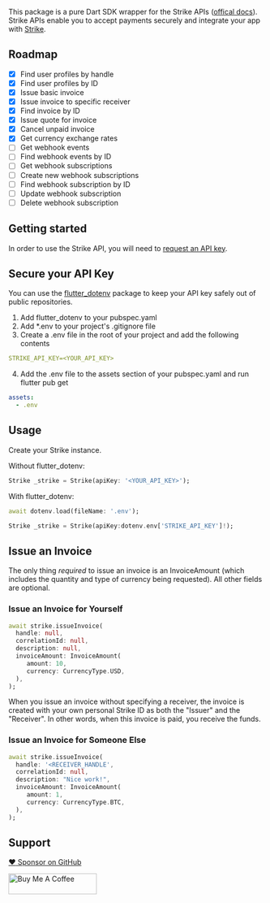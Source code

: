 <!-- 
This README describes the package. If you publish this package to pub.dev,
this README's contents appear on the landing page for your package.

For information about how to write a good package README, see the guide for
[writing package pages](https://dart.dev/guides/libraries/writing-package-pages). 

For general information about developing packages, see the Dart guide for
[creating packages](https://dart.dev/guides/libraries/create-library-packages)
and the Flutter guide for
[developing packages and plugins](https://flutter.dev/developing-packages). 
-->

This package is a pure Dart SDK wrapper for the Strike APIs ([offical docs](https://docs.strike.me/)).
Strike APIs enable you to accept payments securely and integrate your app with [Strike](https://strike.me/en/).

## Roadmap

- [x] Find user profiles by handle
- [x] Find user profiles by ID
- [x] Issue basic invoice 
- [x] Issue invoice to specific receiver
- [x] Find invoice by ID
- [x] Issue quote for invoice
- [x] Cancel unpaid invoice
- [x] Get currency exchange rates
- [ ] Get webhook events
- [ ] Find webhook events by ID
- [ ] Get webhook subscriptions
- [ ] Create new webhook subscriptions
- [ ] Find webhook subscription by ID
- [ ] Update webhook subscription
- [ ] Delete webhook subscription

## Getting started

In order to use the Strike API, you will need to [request an API key](https://developer.strike.me/en/).

## Secure your API Key
You can use the [flutter_dotenv](https://pub.dev/packages/flutter_dotenv "flutter_dotenv") package to keep your API key safely out of public repositories.
1. Add flutter_dotenv to your pubspec.yaml
2. Add \*.env to your project's .gitignore file
3. Create a .env file in the root of your project and add the following contents
```yaml
STRIKE_API_KEY=<YOUR_API_KEY>
```
4. Add the .env file to the assets section of your pubspec.yaml and run flutter pub get
```yaml
assets:
  - .env
```
## Usage
Create your Strike instance.

Without flutter_dotenv:

```dart
Strike _strike = Strike(apiKey: '<YOUR_API_KEY>');
```
With flutter_dotenv:

```dart
await dotenv.load(fileName: '.env');

Strike _strike = Strike(apiKey:dotenv.env['STRIKE_API_KEY']!);
```

## Issue an Invoice
The only thing *required* to issue an invoice is an InvoiceAmount (which includes the quantity and type of currency being requested). All other fields are optional.

### Issue an Invoice for Yourself
```dart
await strike.issueInvoice(
  handle: null,
  correlationId: null,
  description: null,
  invoiceAmount: InvoiceAmount(
     amount: 10,
     currency: CurrencyType.USD,
  ),
);
```
When you issue an invoice without specifying a receiver, the invoice is created with your own personal Strike ID as both the "Issuer" and the "Receiver". In other words, when this invoice is paid, you receive the funds.

### Issue an Invoice for Someone Else
```dart
await strike.issueInvoice(
  handle: '<RECEIVER_HANDLE',
  correlationId: null,
  description: "Nice work!",
  invoiceAmount: InvoiceAmount(
     amount: 1,
     currency: CurrencyType.BTC,
  ),
);
```

## Support
[:heart: Sponsor on GitHub](https://github.com/sponsors/jtmuller5) 

<a href="https://buymeacoffee.com/mullr" target="_blank"><img align="left" src="https://cdn.buymeacoffee.com/buttons/default-orange.png" alt="Buy Me A Coffee" height="41" width="174"></a>
